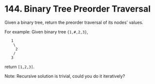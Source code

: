 # 144. Binary Tree Preorder Traversal
Given a binary tree, return the preorder traversal of its nodes' values.

For example:
Given binary tree `{1,#,2,3}`,
```
   1
    \
     2
    /
   3
```
return `[1,2,3]`.

Note: Recursive solution is trivial, could you do it iteratively?